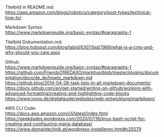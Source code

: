 Titelbild in README.md:   
https://aws.amazon.com/blogs/robotics/category/post-types/technical-how-to/ 

Markdown Syntax:   
https://www.markdownguide.org/basic-syntax/#paragraphs-1   

Titelbild Dokumentation.md:  
https://blog.hubspot.com/blog/tabid/6307/bid/7969/what-is-a-cms-and-why-should-you-care.aspx

Github:  
https://www.markdownguide.org/basic-syntax/#paragraphs-1  
https://github.com/FriendsOfREDAXO/markitup/blob/master/plugins/documentation/docs/de_de/howto_markdown.md  
https://github.blog/2014-04-28-task-lists-in-all-markdown-documents/  
https://docs.github.com/en/get-started/writing-on-github/working-with-advanced-formatting/creating-and-highlighting-code-blocks  
https://www.ionos.de/digitalguide/websites/web-entwicklung/markdown/  

AWS CLI Code:  
https://docs.aws.amazon.com/cli/latest/index.html  
https://geekdudes.wordpress.com/2020/07/16/linux-bash-script-for-creating-and-configuring-maria-database/
https://www.domaintechnik.at/wordpress-installieren.html#c25579
